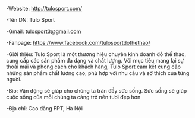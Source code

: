 -Website: http://tulosport.com/

-Tên DN: Tulo Sport

-Gmail: tulosport3@gmail.com

-Fanpage: https://www.facebook.com/tulosportdothethao/

-Giới thiệu: Tulo Sport là một thương hiệu chuyên kinh doanh đồ thể thao, cung cấp các sản phẩm đa dạng và chất lượng. Với mục tiêu mang lại sự thoải mái và phong cách cho khách hàng, Tulo Sport cam kết cung cấp những sản phẩm chất lượng cao, phù hợp với nhu cầu và sở thích của từng người.

-Bio: Vận động sẽ giúp cho chúng ta tràn đầy sức sống. Sức sống sẽ giúp cuộc sống của mỗi chúng ta càng trở nên tươi đẹp hơn

-Địa chỉ: Cao đẳng FPT, Hà Nội
